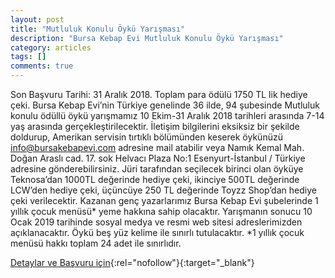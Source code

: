 ```yaml
---
layout: post
title: "Mutluluk Konulu Öykü Yarışması"
description: "Bursa Kebap Evi Mutluluk Konulu Öykü Yarışması"
category: articles
tags: []
comments: true
---
```


Son Başvuru Tarihi: 31 Aralık 2018. Toplam para ödülü 1750 TL lik hediye çeki.
Bursa Kebap Evi’nin Türkiye genelinde 36 ilde, 94 şubesinde Mutluluk konulu ödüllü öykü yarışmamız 10 Ekim-31 Aralık 2018 tarihleri arasında 7-14 yaş arasında gerçekleştirilecektir. İletişim bilgilerini eksiksiz bir şekilde doldurup, Amerikan servisin tırtıklı bölümünden keserek öykünüzü info@bursakebapevi.com adresine mail atabilir veya Namık Kemal Mah. Doğan Araslı cad. 17. sok Helvacı Plaza No:1 Esenyurt-İstanbul / Türkiye adresine gönderebilirsiniz. Jüri tarafından seçilecek birinci olan öyküye Teknosa’dan 1000TL değerinde hediye çeki, ikinciye 500TL değerinde LCW’den hediye çeki, üçüncüye 250 TL değerinde Toyzz Shop’dan hediye çeki verilecektir. Kazanan genç yazarlarımız Bursa Kebap Evi şubelerinde 1 yıllık çocuk menüsü* yeme hakkına sahip olacaktır. Yarışmanın sonucu 10 Ocak 2019 tarihinde sosyal medya ve resmi web sitesi adreslerimizden açıklanacaktır. Öykü beş yüz kelime ile sınırlı tutulacaktır. *1 yıllık çocuk menüsü hakkı toplam 24 adet ile sınırlıdır.

[Detaylar ve Başvuru için](https://www.facebook.com/BursaKebapEvi/?utm_source=edebiyatyarismalari.com&utm_medium=affiliate){:rel="nofollow"}{:target="_blank"}
